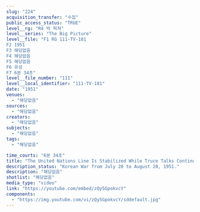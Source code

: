 ```yaml
---
slug: "224"
acquisition_transfer: "수집"
public_access_status: "TRUE"
level__rg: "R4 빅 픽쳐"
level__series: "The Big Picture"
level__file: "F1 RG 111-TV-181
F2 1951
F3 해당없음
F4 해당없음
F5 해당없음
F6 유성
F7 6분 34초"
level__file_number: "111"
level__local_identifier: "111-TV-181"
date: "1951"
venues: 
  - "해당없음"
sources: 
  - "해당없음"
creators: 
  - "해당없음"
subjects: 
  - "해당없음"
tags: 
  - "해당없음"

time_courts: "6분 34초"
title: "The United Nations Line Is Stabilized While Truce Talks Continue 2"
description_status: "Korean War from July 20 to August 20, 1951."
description: "해당없음"
shotlist: "해당없음"
media_type: "video"
link: "https://youtube.com/embed/zQy5GpokvcY"
components: 
  - "https://img.youtube.com/vi/zQy5GpokvcY/sddefault.jpg"
---
```


